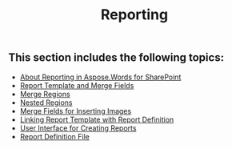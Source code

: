 ﻿---
title: Reporting
description: "This guide describes reporting feature details of the Aspose.Words for SharePoint."
type: docs
weight: 10
url: /sharepoint/reporting/
---

## This section includes the following topics:

- [About Reporting in Aspose.Words for SharePoint](/words/sharepoint/about-reporting-in-aspose-words-for-sharepoint/)
- [Report Template and Merge Fields](/words/sharepoint/report-template-and-merge-fields/)
- [Merge Regions](/words/sharepoint/merge-regions/)
- [Nested Regions](/words/sharepoint/nested-regions/)
- [Merge Fields for Inserting Images](/words/sharepoint/merge-fields-for-inserting-images/)
- [Linking Report Template with Report Definition](/words/sharepoint/linking-report-template-with-report-definition/)
- [User Interface for Creating Reports](/words/sharepoint/user-interface-for-creating-reports/)
- [Report Definition File](/words/sharepoint/report-definition-file/)
